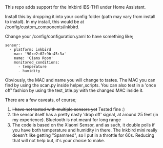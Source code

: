 This repo adds support for the Inkbird IBS-TH1 under Home Assistant.

Install this by dropping it into your config folder (path may vary
from install to install). In my install, this would be at
/config/custom_components/inkbird. 

Change your /config/configuration.yaml to have something like;

```
sensor:
  - platform: inkbird
    mac: '90:e2:02:9b:45:3a'
    name: 'Cians Room'
    monitored_conditions:
      - temperature
      - humidity
```

Obviously, the MAC and name you will change to tastes. The MAC you 
can find by using the scan.py inside helper_scripts. You can also
test in a 'once off' fashion by using the test_btle.py with the
changed MAC inside it.

There are a few caveats, of course;

1) ~~I have not tested with multiple sensors yet~~ Tested fine :)
2) the sensor itself has a pretty nasty 'drop off' signal, at
   around 25 feet (in my experience). Bluetooth is not meant
   for long range
3) The code is based on the Xiaomi Sensor, and as such, it double
   polls if you have both temperature and humidity in there. The
   Inkbird mini really doesn't like getting "Spammed", so I put in
   a throttle for 60s. Reducing that will not help but, it's your
   choice to make.
